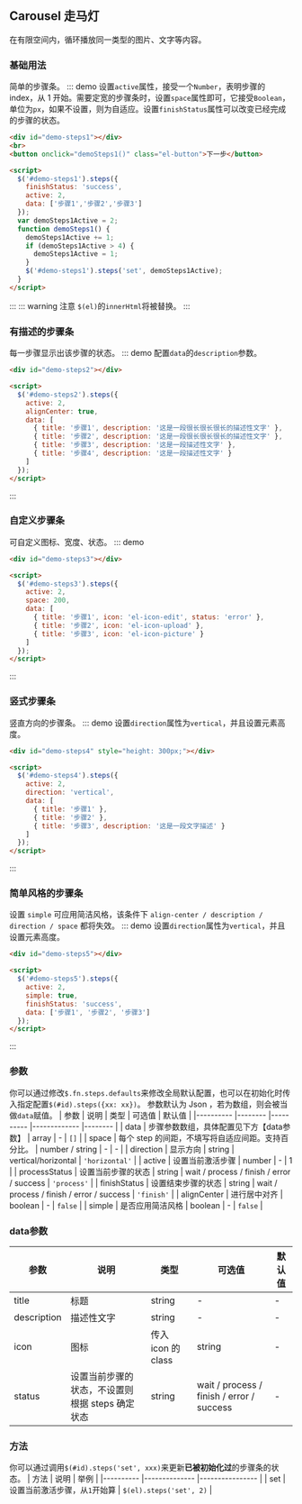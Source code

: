 ## Carousel 走马灯
在有限空间内，循环播放同一类型的图片、文字等内容。

### 基础用法
简单的步骤条。
::: demo 设置`active`属性，接受一个`Number`，表明步骤的 index，从 1 开始。需要定宽的步骤条时，设置`space`属性即可，它接受`Boolean`，单位为`px`，如果不设置，则为自适应。设置`finishStatus`属性可以改变已经完成的步骤的状态。

```html
<div id="demo-steps1"></div>
<br>
<button onclick="demoSteps1()" class="el-button">下一步</button>

<script>
  $('#demo-steps1').steps({
    finishStatus: 'success',
    active: 2,
    data: ['步骤1','步骤2','步骤3']
  });
  var demoSteps1Active = 2;
  function demoSteps1() {
    demoSteps1Active += 1;
    if (demoSteps1Active > 4) {
      demoSteps1Active = 1;
    }
    $('#demo-steps1').steps('set', demoSteps1Active);
  }
</script>
```
:::
::: warning 注意
`$(el)`的`innerHtml`将被替换。
:::

### 有描述的步骤条
每一步骤显示出该步骤的状态。
::: demo 配置`data`的`description`参数。

```html
<div id="demo-steps2"></div>

<script>
  $('#demo-steps2').steps({
    active: 2,
    alignCenter: true,
    data: [
      { title: '步骤1', description: '这是一段很长很长很长的描述性文字' },
      { title: '步骤2', description: '这是一段很长很长很长的描述性文字' },
      { title: '步骤3', description: '这是一段描述性文字' },
      { title: '步骤4', description: '这是一段描述性文字' }
    ]
  });
</script>
```
:::

### 自定义步骤条
可自定义图标、宽度、状态。
::: demo

```html
<div id="demo-steps3"></div>

<script>
  $('#demo-steps3').steps({
    active: 2,
    space: 200,
    data: [
      { title: '步骤1', icon: 'el-icon-edit', status: 'error' },
      { title: '步骤2', icon: 'el-icon-upload' },
      { title: '步骤3', icon: 'el-icon-picture' }
    ]
  });
</script>
```
:::

### 竖式步骤条
竖直方向的步骤条。
::: demo 设置`direction`属性为`vertical`，并且设置元素高度。

```html
<div id="demo-steps4" style="height: 300px;"></div>

<script>
  $('#demo-steps4').steps({
    active: 2,
    direction: 'vertical',
    data: [
      { title: '步骤1' },
      { title: '步骤2' },
      { title: '步骤3', description: '这是一段文字描述' }
    ]
  });
</script>
```
:::

### 简单风格的步骤条
设置 `simple` 可应用简洁风格，该条件下 `align-center / description / direction / space` 都将失效。
::: demo 设置`direction`属性为`vertical`，并且设置元素高度。

```html
<div id="demo-steps5"></div>

<script>
  $('#demo-steps5').steps({
    active: 2,
    simple: true,
    finishStatus: 'success',
    data: ['步骤1', '步骤2', '步骤3']
  });
</script>
```
:::

### 参数
你可以通过修改`$.fn.steps.defaults`来修改全局默认配置，也可以在初始化时传入指定配置`$(#id).steps({xx: xx})`。
参数默认为 Json ，若为数组，则会被当做`data`赋值。
| 参数      | 说明          | 类型      | 可选值                           | 默认值  |
|---------- |-------- |---------- |-------------  |-------- |
| data          | 步骤参数数组，具体配置见下方【data参数】   | array  | - | `[]` |
| space | 每个 step 的间距，不填写将自适应间距。支持百分比。 | number / string | - | - |
| direction | 显示方向 | string | vertical/horizontal | `'horizontal'` |
| active | 设置当前激活步骤  | number | - | 1 |
| processStatus | 设置当前步骤的状态 | string | wait / process / finish / error / success | `'process'` |
| finishStatus | 设置结束步骤的状态 | string | wait / process / finish / error / success | `'finish'` |
| alignCenter | 进行居中对齐 | boolean | - | `false` |
| simple | 是否应用简洁风格 | boolean | - | `false` |

### data参数
| 参数      | 说明    | 类型      | 可选值       | 默认值   |
|---------- |-------- |---------- |-------------  |-------- |
| title | 标题 | string | - | - |
| description | 描述性文字 | string | - | - |
| icon | 图标 | 传入 icon 的 class | string | - |
| status | 设置当前步骤的状态，不设置则根据 steps 确定状态 | string | wait / process / finish / error / success | - |

### 方法
你可以通过调用`$(#id).steps('set', xxx)`来更新**已被初始化过**的步骤条的状态。
| 方法      | 说明          | 举例  |
|---------- |-------------- |---------------- |
| set | 设置当前激活步骤，从`1`开始算 | `$(el).steps('set', 2)` |
